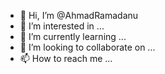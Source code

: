 - 👋 Hi, I’m @AhmadRamadanu
- 👀 I’m interested in ...
- 🌱 I’m currently learning ...
- 💞️ I’m looking to collaborate on ...
- 📫 How to reach me ...

<!---
AhmadRamadanu/AhmadRamadanu is a ✨ special ✨ repository because its `README.md` (this file) appears on your GitHub profile.
You can click the Preview link to take a look at your changes.
--->
